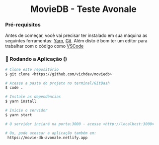 <h1 align="center">MovieDB - Teste Avonale</h1>

### Pré-requisitos

Antes de começar, você vai precisar ter instalado em sua máquina as seguintes ferramentas:
[Yarn](https://yarnpkg.com),
[Git](https://git-scm.com).
Além disto é bom ter um editor para trabalhar com o código como [VSCode](https://code.visualstudio.com/)

### 🎲 Rodando a Aplicação ()

```bash
# Clone este repositório
$ git clone <https://github.com/vichdev/moviedb>

# Acesse a pasta do projeto no terminal/GitBash
$ code .

# Instale as dependências
$ yarn install

# Inicie o servidor
$ yarn start

# O servidor inciará na porta:3000 - acesse <http://localhost:3000>

# Ou, pode acessar a aplicação também em:
 https://movie-db-avonale.netlify.app

